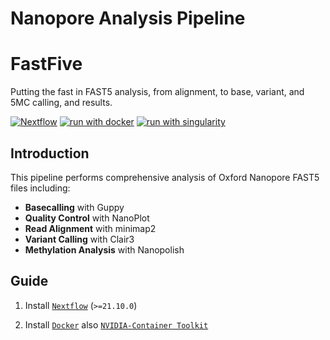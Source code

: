 # Nanopore Analysis Pipeline

# FastFive
Putting the fast in FAST5 analysis, from alignment, to base, variant, and 5MC calling, and results.

[![Nextflow](https://img.shields.io/badge/nextflow%20DSL2-%E2%89%A521.10.0-23aa62.svg?labelColor=000000)](https://www.nextflow.io/)
[![run with docker](https://img.shields.io/badge/run%20with-docker-0db7ed?labelColor=000000&logo=docker)](https://www.docker.com/)
[![run with singularity](https://img.shields.io/badge/run%20with-singularity-1d355c.svg?labelColor=000000)](https://sylabs.io/docs/)

## Introduction

This pipeline performs comprehensive analysis of Oxford Nanopore FAST5 files including:

- **Basecalling** with Guppy
- **Quality Control** with NanoPlot
- **Read Alignment** with minimap2
- **Variant Calling** with Clair3
- **Methylation Analysis** with Nanopolish

## Guide

1. Install [`Nextflow`](https://www.nextflow.io/docs/latest/getstarted.html#installation) (`>=21.10.0`)

2. Install [`Docker`](https://docs.docker.com/engine/installation/) also [`NVIDIA-Container Toolkit`](https://docs.nvidia.com/datacenter/cloud-native/container-toolkit/latest/install-guide.html)




